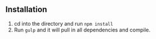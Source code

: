 ## Installation


1. cd into the directory and run `npm install`
2. Run `gulp` and it will pull in all dependencies and compile.

